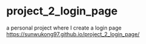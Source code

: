 # project_2_login_page
 a personal project where I create a login page 
https://sunwukong97.github.io/project_2_login_page/
